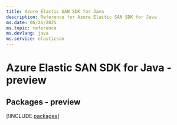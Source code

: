 ```yaml
---
title: Azure Elastic SAN SDK for Java
description: Reference for Azure Elastic SAN SDK for Java
ms.date: 06/26/2025
ms.topic: reference
ms.devlang: java
ms.service: elasticsan
---
```

# Azure Elastic SAN SDK for Java - preview
## Packages - preview
[!INCLUDE [packages](elastic-san-index.md)]